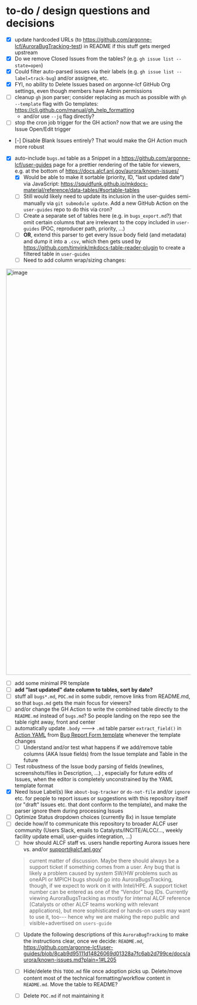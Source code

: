 # to-do / design questions and decisions 

- [x] update hardcoded URLs (to https://github.com/argonne-lcf/AuroraBugTracking-test) in README if this stuff gets merged upstream
- [x] Do we remove Closed Issues from the tables? (e.g. `gh issue list --state=open`)
- [x] Could filter auto-parsed issues via their labels (e.g. `gh issue list --label=track-bug`) and/or assignee, etc.
- [x] FYI, no ability to Delete Issues based on argonne-lcf GitHub Org settings, even though members have Admin permissions
- [ ] cleanup `gh` json parser; consider replacing as much as possible with `gh --template` flag with Go templates: https://cli.github.com/manual/gh_help_formatting
  - and/or use `--jq` flag directly?
- [ ] stop the cron job trigger for the GH action? now that we are using the Issue Open/Edit trigger
- [-] Disable Blank Issues entirely? That would make the GH Action much more robust
- [x] auto-include `bugs.md` table as a Snippet in a https://github.com/argonne-lcf/user-guides page for a prettier rendering of the table for viewers, e.g. at the bottom of https://docs.alcf.anl.gov/aurora/known-issues/
  - [x] Would be able to make it sortable (priority, ID, "last updated date") via JavaScript: https://squidfunk.github.io/mkdocs-material/reference/data-tables/#sortable-tables
  - [ ] Still would likely need to update its inclusion in the user-guides semi-manually via `git submodule update`. Add a new GitHub Action on the `user-guides` repo to do this via cron?
  - [ ] Create a separate set of tables here (e.g. in `bugs_export.md`?) that omit certain columns that are irrelevant to the copy included in `user-guides` (POC, reproducer path, priority, ...)
  - [ ] **OR**, extend this parser to get every Issue body field (and metadata) and dump it into a `.csv`, which then gets used by https://github.com/timvink/mkdocs-table-reader-plugin to create a filtered table in `user-guides`
  - [ ] Need to add column wrap/sizing changes:
<img width="1107" alt="image" src="https://github.com/user-attachments/assets/9d8ab2ff-212b-4d21-b961-910d453c5e3d" />
 
- [ ] add some minimal PR template
- [ ] **add "last updated" date column to tables, sort by date?**
- [ ] stuff all `bugs*.md`, `POC.md` in some subdir, remove links from README.md, so that `bugs.md` gets the main focus for viewers? 
- [ ] and/or change the GH Action to write the combined table directly to the `README.md` instead of `bugs.md`? So people landing on the repo see the table right away, front and center
- [ ] automatically update `.body` ---> `.md` table parser `extract_field()` in [Action YAML](../.github/workflows/sync-issues-to-table.yml) from [Bug Report Form template](https://github.com/argonne-lcf/AuroraBugTracking/issues/new?template=BugReportForm.yaml) whenever the template changes
  - [ ] Understand and/or test what happens if we add/remove table columns (AKA Issue fields) from the Issue template and Table in the future
- [ ] Test robustness of the Issue body parsing of fields (newlines, screenshots/files in Description, ...) , especially for future edits of Issues, when the editor is completely unconstrained by the YAML template format
- [x] Need Issue Label(s) like `about-bug-tracker` or `do-not-file` and/or `ignore` etc. for people to report issues or suggestions with this repository itself (or "draft" Issues etc. that dont conform to the template), and make the parser ignore them during processing Issues
- [ ] Optimize Status dropdown choices (currently 8x) in Issue template
- [ ] decide how/if to communicate this repository to broader ALCF user community (Users Slack, emails to Catalysts/INCITE/ALCC/..., weekly facility update email, user-guides integration, ...)
  - [ ] how should ALCF staff vs. users handle reporting Aurora issues here vs. and/or support@alcf.anl.gov'
  > current matter of discussion. Maybe there should always be a support ticket if something comes from a user. Any bug that is likely a problem caused by system SW/HW problems such as oneAPI or MPICH bugs should go into AuroraBugsTracking, though, if we expect to work on it with Intel/HPE. A support ticket number can be entered as one of the “Vendor” bug IDs. Currently viewing AuroraBugsTracking as mostly for internal ALCF reference (Catalysts or other ALCF teams working with relevant applications), but more sophisticated or hands-on users may want to use it, too--- hence why we are making the repo public and visible+advertised on `users-guide`
  - [ ] Update the following descriptions of this `AuroraBugTracking` to make the instructions clear, once we decide: `README.md`, https://github.com/argonne-lcf/user-guides/blob/8cab9d95111d14826069d01328a7fc6ab2d799ce/docs/aurora/known-issues.md?plain=1#L205
  - [ ] Hide/delete this `TODO.md` file once adoption picks up. Delete/move content most of the technical formatting/workflow content in `README.md`. Move the table to README?
  - [ ] Delete `POC.md` if not maintaining it
  
